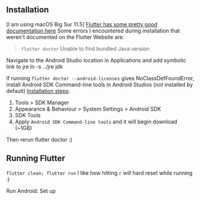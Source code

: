 ## Installation
[I am using macOS Big Sur 11.5]
[Flutter has some pretty good documentation here](https://flutter.dev/docs/get-started/install)
Some errors I encountered during installation that weren't documented on the Flutter Website are:
> `flutter doctor`
> Unable to find bundled Java version

Navigate to the Android Studio location in Applications and add symbolic link to jre
ln -s ../jre jdk

If running `flutter doctor --android-licenses` gives NoClassDefFoundError, install Android SDK Command-line tools in Android Studios (not installed by default)
[Installation steps](https://stackoverflow.com/questions/61993738/flutter-doctor-android-licenses-gives-a-java-error):
1. Tools > SDK Manager
2. Appearance & Behaviour > System Settings > Android SDK
3. SDK Tools
4. Apply `Android SDK Command-line tools` and it will begin download (~1GB)

Then rerun flutter doctor :)

## Running Flutter
`flutter clean; flutter run`
I like how hitting `r` will hard reset while running :)

Run Android:
Set up 

